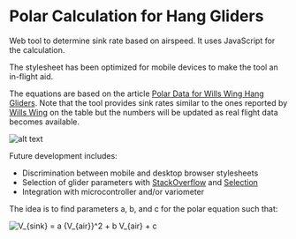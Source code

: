 # Polar Calculation for Hang Gliders
Web tool to determine sink rate based on airspeed. It uses JavaScript for the calculation. 

The stylesheet has been optimized for mobile devices to make the tool an in-flight aid. 

The equations are based on the article [Polar Data for Wills Wing Hang Gliders](https://www.willswing.com/polar-data-for-wills-wing-hang-gliders/). Note that the tool provides sink rates similar to the ones reported by [Wills Wing](https://www.willswing.com) on the table but the numbers will be updated as real flight data becomes available. 

![alt text](https://www.willswing.com/wp-content/uploads/2013/07/polarchart_1.gif "Polar Image")

Future development includes: 
* Discrimination between mobile and desktop browser stylesheets
* Selection of glider parameters with [StackOverflow](https://stackoverflow.com/questions/11943436/javascript-if-statement-based-on-dropdown-menu-value) and [Selection](https://www.w3schools.com/tags/tryit.asp?filename=tryhtml_select)
* Integration with microcontroller and/or variometer

The idea is to find parameters a, b, and c for the polar equation such that:

<img src="https://latex.codecogs.com/gif.latex?V_{sink}&space;=&space;a&space;{V_{air}}^2&space;&plus;&space;b&space;V_{air}&space;&plus;&space;c" title="V_{sink} = a {V_{air}}^2 + b V_{air} + c" />
